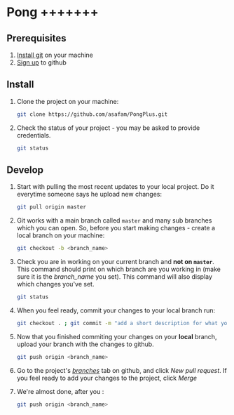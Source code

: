 # Pong +++++++

## Prerequisites

1. [Install git](https://git-scm.com/download/) on your machine
2. [Sign up](http://www.github.com) to github

## Install

1. Clone the project on your machine:

    ```bash
    git clone https://github.com/asafam/PongPlus.git
    ```

2. Check the status of your project - you may be asked to provide credentials.

    ```bash
    git status
    ```

## Develop

1. Start with pulling the most recent updates to your local project. Do it everytime someone says he upload new changes:

    ```bash
    git pull origin master
    ```

2. Git works with a main branch called `master` and many sub branches which you can open. So, before you start making changes - create a local branch on your machine:

    ```bash
    git checkout -b <branch_name>
    ```

3. Check you are in working on your current branch and **not on `master`**. This command should print on which branch are you working in (make sure it is the *branch_name* you set). This command will also display which changes you've set.

    ```bash
    git status
    ```

4. When you feel ready, commit your changes to your local branch run:

    ```bash
    git checkout . ; git commit -m "add a short description for what you've done"
    ```

5. Now that you finished commiting your changes on your **local** branch, upload your branch with the changes to github.

    ```bash
    git push origin <branch_name>
    ```

6. Go to the project's [_branches_](https://github.com/asafam/PongPlus/branches) tab on github, and click _New pull request_. If you feel ready to add your changes to the project, click _Merge_

7. We're almost done, after you :

    ```bash
    git push origin <branch_name>
    ```
